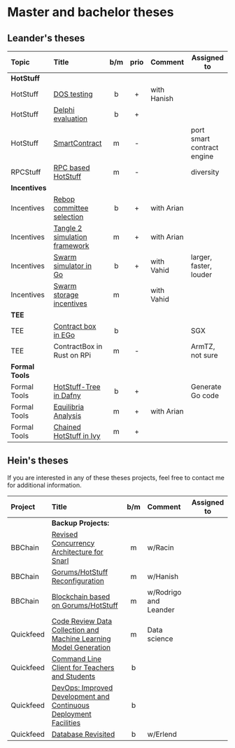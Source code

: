 # Master and bachelor theses

## Leander's theses
| Topic            | Title                                                      |  b/m  | prio  | Comment     | Assigned to                |
| :--------------- | :--------------------------------------------------------- | :---: | :---: | :---------- | -------------------------- |
| **HotStuff**     |                                                            |       |       |             |                            |
| HotStuff         | [DOS testing](dos-testing.md)                              |   b   |   +   | with Hanish |                            |
| HotStuff         | [Delphi evaluation](delphi-evaluation.md)                  |   b   |   +   |             |                            |
| HotStuff         | [SmartContract](hotstuff-evm.md)                           |   m   |   -   |             | port smart contract engine |
| RPCStuff         | [RPC based HotStuff](rpc-hotstuff.md)                      |   m   |   -   |             | diversity                  |
| **Incentives**   |                                                            |       |       |             |                            |
| Incentives       | [Rebop committee selection](rebop-committee.md)            |   b   |   +   | with Arian  |                            |
| Incentives       | [Tangle 2 simulation framework](tangle-simulation.md)      |   m   |   +   | with Arian  |                            |
| Incentives       | [Swarm simulator in Go](swarm-simulator-go.md)             |   b   |   +   | with Vahid  | larger, faster, louder     |
| Incentives       | [Swarm storage incentives](storage-incentive-simulator.md) |   m   |       | with Vahid  |                            |
| **TEE**          |                                                            |       |       |             |                            |
| TEE              | [Contract box in EGo](ego-contractBox.md)                  |   b   |       |             | SGX                        |
| TEE              | ContractBox in Rust on RPi                                 |   m   |   -   |             | ArmTZ, not sure            |
| **Formal Tools** |                                                            |       |       |             |                            |
| Formal Tools     | [HotStuff-Tree in Dafny](hs-tree-daphne.md)                |   b   |   +   |             | Generate Go code           |
| Formal Tools     | [Equilibria Analysis](equilibria-analysis.md)              |   m   |   +   | with Arian  |                            |
| Formal Tools     | [Chained HotStuff in Ivy](hotStufIvy.md)                   |   m   |   +   |             |                            |



## Hein's theses

If you are interested in any of these theses projects, feel free to contact me for additional information.

| Project   | Title                                                                                             |  b/m  | Comment               | Assigned to |
| :-------- | :------------------------------------------------------------------------------------------------ | :---: | :-------------------- | ----------- |
|           | **Backup Projects:**                                                                              |       |                       |             |
| BBChain   | [Revised Concurrency Architecture for Snarl](snarl-concurrency-arch.md)                           |   m   | w/Racin               |             |
| BBChain   | [Gorums/HotStuff Reconfiguration](gorums-hotstuff-reconfig.md)                                    |   m   | w/Hanish              |             |
| BBChain   | [Blockchain based on Gorums/HotStuff](bbchain-block.md)                                           |   m   | w/Rodrigo and Leander |             |
| Quickfeed | [Code Review Data Collection and Machine Learning Model Generation](quickfeed-codereview-data.md) |   m   | Data science          |             |
| Quickfeed | [Command Line Client for Teachers and Students](quickfeed-cli.md)                                 |   b   |                       |             |
| Quickfeed | [DevOps: Improved Development and Continuous Deployment Facilities](quickfeed-devops.md)          |   b   |                       |             |
| Quickfeed | [Database Revisited](quickfeed-db.md)                                                             |   b   | w/Erlend              |             |
